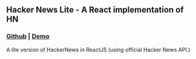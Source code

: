 ## Hacker News Lite - A React implementation of HN
### [Github](https://github.com/aswinsanakan/hackernews-react) | [Demo](https://hackernews-lite.herokuapp.com/)
A lite version of HackerNews in ReactJS (using official Hacker News API.)